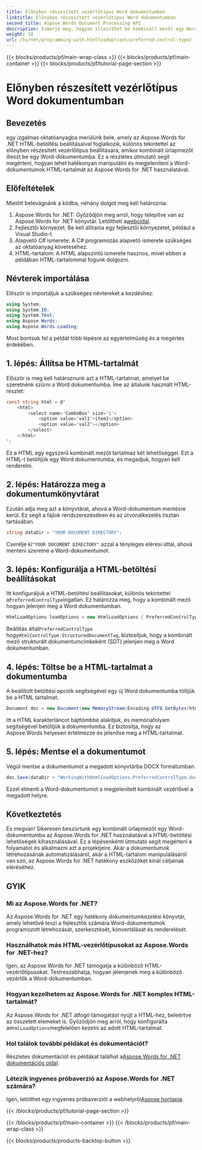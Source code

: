 ```yaml
---
title: Előnyben részesített vezérlőtípus Word dokumentumban
linktitle: Előnyben részesített vezérlőtípus Word dokumentumban
second_title: Aspose.Words Document Processing API
description: Ismerje meg, hogyan illeszthet be kombinált mezőt egy Word-dokumentumba az Aspose.Words for .NET használatával. Kövesse ezt a lépésről lépésre szóló útmutatót a zökkenőmentes HTML-tartalomintegráció érdekében.
weight: 10
url: /hu/net/programming-with-htmlloadoptions/preferred-control-type/
---
```


{{< blocks/products/pf/main-wrap-class >}}
{{< blocks/products/pf/main-container >}}
{{< blocks/products/pf/tutorial-page-section >}}

# Előnyben részesített vezérlőtípus Word dokumentumban

## Bevezetés

egy izgalmas oktatóanyagba merülünk bele, amely az Aspose.Words for .NET HTML-betöltési beállításaival foglalkozik, különös tekintettel az előnyben részesített vezérlőtípus beállítására, amikor kombinált űrlapmezőt illeszt be egy Word-dokumentumba. Ez a részletes útmutató segít megérteni, hogyan lehet hatékonyan manipulálni és megjeleníteni a Word-dokumentumok HTML-tartalmát az Aspose.Words for .NET használatával.

## Előfeltételek

Mielőtt belevágnánk a kódba, néhány dolgot meg kell határoznia:

1.  Aspose.Words for .NET: Győződjön meg arról, hogy telepítve van az Aspose.Words for .NET könyvtár. Letöltheti a[weboldal](https://releases.aspose.com/words/net/).
2. Fejlesztői környezet: Be kell állítania egy fejlesztői környezetet, például a Visual Studio-t.
3. Alapvető C# ismerete: A C# programozás alapvető ismerete szükséges az oktatóanyag követéséhez.
4. HTML-tartalom: A HTML alapszintű ismerete hasznos, mivel ebben a példában HTML-tartalommal fogunk dolgozni.

## Névterek importálása

Először is importáljuk a szükséges névtereket a kezdéshez:

```csharp
using System;
using System.IO;
using System.Text;
using Aspose.Words;
using Aspose.Words.Loading;
```

Most bontsuk fel a példát több lépésre az egyértelműség és a megértés érdekében.

## 1. lépés: Állítsa be HTML-tartalmát

Először is meg kell határoznunk azt a HTML-tartalmat, amelyet be szeretnénk szúrni a Word dokumentumba. Íme az általunk használt HTML-részlet:

```csharp
const string html = @"
    <html>
        <select name='ComboBox' size='1'>
            <option value='val1'>item1</option>
            <option value='val2'></option>                        
        </select>
    </html>
";
```

Ez a HTML egy egyszerű kombinált mezőt tartalmaz két lehetőséggel. Ezt a HTML-t betöltjük egy Word dokumentumba, és megadjuk, hogyan kell renderelni.

## 2. lépés: Határozza meg a dokumentumkönyvtárat

Ezután adja meg azt a könyvtárat, ahová a Word-dokumentum mentésre kerül. Ez segít a fájlok rendszerezésében és az útvonalkezelés tisztán tartásában.

```csharp
string dataDir = "YOUR DOCUMENT DIRECTORY";
```

 Cserélje ki`"YOUR DOCUMENT DIRECTORY"` azzal a tényleges elérési úttal, ahová menteni szeretné a Word-dokumentumot.

## 3. lépés: Konfigurálja a HTML-betöltési beállításokat

 Itt konfiguráljuk a HTML-betöltési beállításokat, különös tekintettel a`PreferredControlType`ingatlan. Ez határozza meg, hogy a kombinált mező hogyan jelenjen meg a Word dokumentumban.

```csharp
HtmlLoadOptions loadOptions = new HtmlLoadOptions { PreferredControlType = HtmlControlType.StructuredDocumentTag };
```

 Beállítás által`PreferredControlType` hogy`HtmlControlType.StructuredDocumentTag`, biztosítjuk, hogy a kombinált mező strukturált dokumentumcímkeként (SDT) jelenjen meg a Word dokumentumban.

## 4. lépés: Töltse be a HTML-tartalmat a dokumentumba

A beállított betöltési opciók segítségével egy új Word dokumentumba töltjük be a HTML tartalmat.

```csharp
Document doc = new Document(new MemoryStream(Encoding.UTF8.GetBytes(html)), loadOptions);
```

Itt a HTML karakterláncot bájttömbbé alakítjuk, és memóriafolyam segítségével betöltjük a dokumentumba. Ez biztosítja, hogy az Aspose.Words helyesen értelmezze és jelenítse meg a HTML-tartalmat.

## 5. lépés: Mentse el a dokumentumot

Végül mentse a dokumentumot a megadott könyvtárba DOCX formátumban.

```csharp
doc.Save(dataDir + "WorkingWithHtmlLoadOptions.PreferredControlType.docx", SaveFormat.Docx);
```

Ezzel elmenti a Word-dokumentumot a megjelenített kombinált vezérlővel a megadott helyre.

## Következtetés

És megvan! Sikeresen beszúrtunk egy kombinált űrlapmezőt egy Word-dokumentumba az Aspose.Words for .NET használatával a HTML-betöltési lehetőségek kihasználásával. Ez a lépésenkénti útmutató segít megérteni a folyamatot és alkalmazni azt a projektjeire. Akár a dokumentumok létrehozásának automatizálásáról, akár a HTML-tartalom manipulálásáról van szó, az Aspose.Words for .NET hatékony eszközöket kínál céljainak eléréséhez.

## GYIK

### Mi az Aspose.Words for .NET?
Az Aspose.Words for .NET egy hatékony dokumentumkezelési könyvtár, amely lehetővé teszi a fejlesztők számára Word-dokumentumok programozott létrehozását, szerkesztését, konvertálását és renderelését.

### Használhatok más HTML-vezérlőtípusokat az Aspose.Words for .NET-hez?
Igen, az Aspose.Words for .NET támogatja a különböző HTML-vezérlőtípusokat. Testreszabhatja, hogyan jelenjenek meg a különböző vezérlők a Word-dokumentumban.

### Hogyan kezelhetem az Aspose.Words for .NET komplex HTML-tartalmát?
 Az Aspose.Words for .NET átfogó támogatást nyújt a HTML-hez, beleértve az összetett elemeket is. Győződjön meg arról, hogy konfigurálta a`HtmlLoadOptions`megfelelően kezelni az adott HTML-tartalmat.

### Hol találok további példákat és dokumentációt?
 Részletes dokumentációt és példákat találhat a[Aspose.Words for .NET dokumentációs oldal](https://reference.aspose.com/words/net/).

### Létezik ingyenes próbaverzió az Aspose.Words for .NET számára?
 Igen, letölthet egy ingyenes próbaverziót a webhelyről[Aspose honlapja](https://releases.aspose.com/).

{{< /blocks/products/pf/tutorial-page-section >}}

{{< /blocks/products/pf/main-container >}}
{{< /blocks/products/pf/main-wrap-class >}}

{{< blocks/products/products-backtop-button >}}
